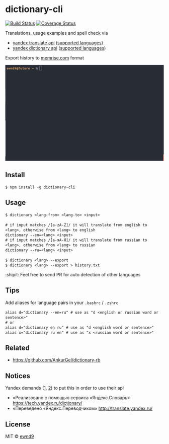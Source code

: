 # dictionary-cli

[![Build Status](https://travis-ci.org/ewnd9/dictionary-cli.svg?branch=master)](https://travis-ci.org/ewnd9/dictionary-cli)
[![Coverage Status](https://coveralls.io/repos/ewnd9/dictionary-cli/badge.svg?branch=master&service=github)](https://coveralls.io/github/ewnd9/dictionary-cli?branch=master)

Translations, usage examples and spell check via
- [yandex translate api](https://tech.yandex.ru/translate/)
([supported languages](https://tech.yandex.ru/translate/doc/dg/concepts/langs-docpage/))
- [yandex dictionary api](https://tech.yandex.ru/dictionary/)
([supported languages](https://dictionary.yandex.net/api/v1/dicservice/getLangs?key=dict.1.1.20140616T070444Z.ecfe60ba07dd3ebc.9ce897a05d9daa488b050e5ec030f625d666530a))

Export history to [memrise.com](http://www.memrise.com/) format

![Demonstration](/demo.gif?raw=true)

## Install

```
$ npm install -g dictionary-cli
```

## Usage

```
$ dictionary <lang-from> <lang-to> <input>

# if input matches /[a-zA-Z]/ it will translate from english to <lang>, otherwise from <lang> to english
dictionary --en=<lang> <input>
# if input matches /[а-яА-Я]/ it will translate from russian to <lang>, otherwise from <lang> to russian
dictionary --ru=<lang> <input>

$ dictionary <lang> --export
$ dictionary <lang> --export > history.txt
```

:shipit: Feel free to send PR for auto detection of other languages

## Tips

Add aliases for language pairs in your `.bashrc` / `.zshrc`

```
alias d="dictionary --en=ru" # use as "d <english or russian word or sentence>"
# or
alias d="dictionary en ru" # use as "d <english word or sentence>"
alias x="dictionary ru en" # use as "x <russian word or sentence>"
```

## Related

- https://github.com/AnkurGel/dictionary-rb

## Notices

Yandex demands
([1](https://tech.yandex.ru/translate/doc/dg/concepts/design-requirements-docpage/),
[2](https://tech.yandex.ru/dictionary/doc/dg/concepts/design-requirements-docpage/))
to put this in order to use their api

- «Реализовано с помощью сервиса «Яндекс.Словарь» https://tech.yandex.ru/dictionary/
- «Переведено «Яндекс.Переводчиком» http://translate.yandex.ru/

## License

MIT © [ewnd9](http://ewnd9.com)
